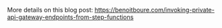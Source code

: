 More details on this blog post: https://benoitboure.com/invoking-private-api-gateway-endpoints-from-step-functions
